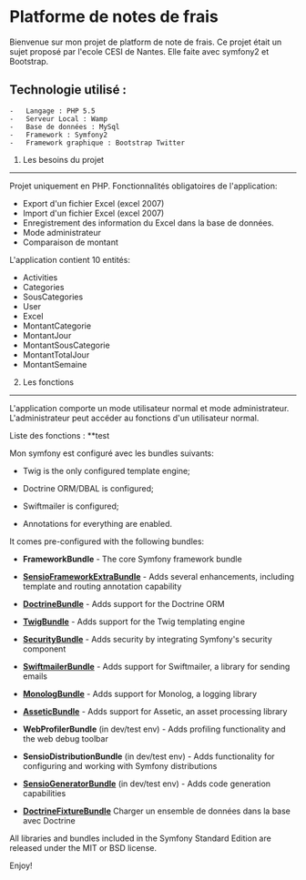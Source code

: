 Platforme de notes de frais
===========================
Bienvenue sur mon projet de platform de note de frais. 
Ce projet était un sujet proposé par l'ecole CESI de Nantes.
Elle faite avec symfony2 et Bootstrap.

Technologie utilisé :
---------------------
	-	Langage : PHP 5.5
	-	Serveur Local : Wamp
	-	Base de données : MySql
	-	Framework : Symfony2
	-	Framework graphique : Bootstrap Twitter

1) Les besoins du projet
-------------------------

Projet uniquement en PHP. 
Fonctionnalités obligatoires de l'application:
* Export d'un fichier Excel (excel 2007)
* Import d'un fichier Excel (excel 2007)
* Enregistrement des information du Excel dans la base de données.
* Mode administrateur
* Comparaison de montant
	
L'application contient 10 entités:
* Activities
* Categories
* SousCategories
* User
* Excel
* MontantCategorie
* MontantJour
* MontantSousCategorie
* MontantTotalJour
* MontantSemaine

2) Les fonctions
----------------

L'application comporte un mode utilisateur normal et mode administrateur.
L'administrateur peut accéder au fonctions d'un utilisateur normal.

Liste des fonctions :
**test

	

Mon symfony est configuré avec les bundles suivants:

  * Twig is the only configured template engine;

  * Doctrine ORM/DBAL is configured;

  * Swiftmailer is configured;

  * Annotations for everything are enabled.

It comes pre-configured with the following bundles:

  * **FrameworkBundle** - The core Symfony framework bundle

  * [**SensioFrameworkExtraBundle**][6] - Adds several enhancements, including
    template and routing annotation capability

  * [**DoctrineBundle**][7] - Adds support for the Doctrine ORM

  * [**TwigBundle**][8] - Adds support for the Twig templating engine

  * [**SecurityBundle**][9] - Adds security by integrating Symfony's security
    component

  * [**SwiftmailerBundle**][10] - Adds support for Swiftmailer, a library for
    sending emails

  * [**MonologBundle**][11] - Adds support for Monolog, a logging library

  * [**AsseticBundle**][12] - Adds support for Assetic, an asset processing
    library

  * **WebProfilerBundle** (in dev/test env) - Adds profiling functionality and
    the web debug toolbar

  * **SensioDistributionBundle** (in dev/test env) - Adds functionality for
    configuring and working with Symfony distributions

  * [**SensioGeneratorBundle**][13] (in dev/test env) - Adds code generation
    capabilities
	
  * [**DoctrineFixtureBundle**][14] Charger un ensemble de données dans la base
    avec Doctrine 

All libraries and bundles included in the Symfony Standard Edition are
released under the MIT or BSD license.

Enjoy!

[1]:  http://symfony.com/doc/2.4/book/installation.html
[2]:  http://getcomposer.org/
[3]:  http://symfony.com/download
[4]:  http://symfony.com/doc/2.4/quick_tour/the_big_picture.html
[5]:  http://symfony.com/doc/2.4/index.html
[6]:  http://symfony.com/doc/2.4/bundles/SensioFrameworkExtraBundle/index.html
[7]:  http://symfony.com/doc/2.4/book/doctrine.html
[8]:  http://symfony.com/doc/2.4/book/templating.html
[9]:  http://symfony.com/doc/2.4/book/security.html
[10]: http://symfony.com/doc/2.4/cookbook/email.html
[11]: http://symfony.com/doc/2.4/cookbook/logging/monolog.html
[12]: http://symfony.com/doc/2.4/cookbook/assetic/asset_management.html
[13]: http://symfony.com/doc/2.4/bundles/SensioGeneratorBundle/index.html
[14]: http://symfony.com/doc/current/bundles/DoctrineFixturesBundle/index.html